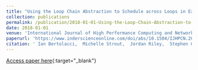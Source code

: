 ```yaml
---
title: "Using the Loop Chain Abstraction to Schedule across Loops in Existing Code"
collection: publications
permalink: /publication/2018-01-01-Using-the-Loop-Chain-Abstraction-to-Schedule-across-Loops-in-Existing-Code
date: 2018-01-01
venue: 'International Journal of High Performance Computing and Networking'
paperurl: 'https://www.inderscienceonline.com/doi/abs/10.1504/IJHPCN.2019.097053'
citation: ' Ian Bertolacci,  Michelle Strout,  Jordan Riley,  Stephen Guzik,  Eddie Davis,  Catherine Olschanowsky, &quot;Using the Loop Chain Abstraction to Schedule across Loops in Existing Code.&quot; International Journal of High Performance Computing and Networking, 2018.'
---
```

[Access paper here](https://www.inderscienceonline.com/doi/abs/10.1504/IJHPCN.2019.097053){:target="_blank"}
